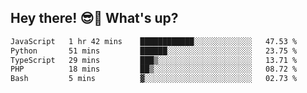 ## Hey there! 😎👋 What's up?

<!--START_SECTION:waka-->

```txt
JavaScript   1 hr 42 mins    ████████████░░░░░░░░░░░░░   47.53 %
Python       51 mins         ██████░░░░░░░░░░░░░░░░░░░   23.75 %
TypeScript   29 mins         ███▒░░░░░░░░░░░░░░░░░░░░░   13.71 %
PHP          18 mins         ██▒░░░░░░░░░░░░░░░░░░░░░░   08.72 %
Bash         5 mins          ▓░░░░░░░░░░░░░░░░░░░░░░░░   02.73 %
```

<!--END_SECTION:waka-->
